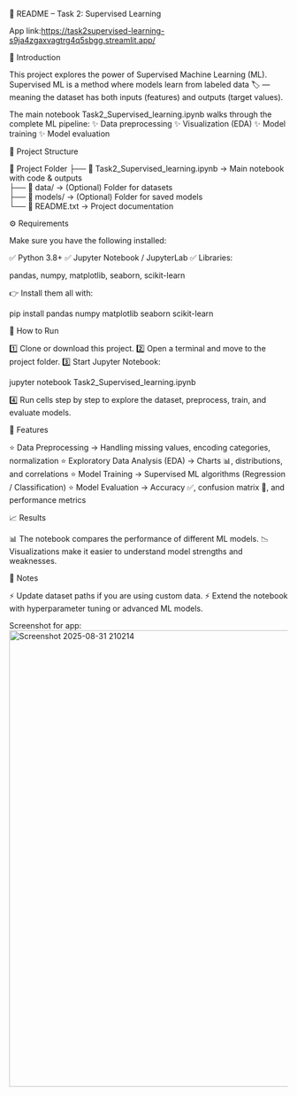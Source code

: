 📘 README – Task 2: Supervised Learning

App link:https://task2supervised-learning-s9ja4zgaxvagtrg4q5sbgg.streamlit.app/

🌟 Introduction

This project explores the power of Supervised Machine Learning (ML).
Supervised ML is a method where models learn from labeled data 🏷️ — meaning the dataset has both inputs (features) and outputs (target values).

The main notebook Task2_Supervised_learning.ipynb walks through the complete ML pipeline:
✨ Data preprocessing
✨ Visualization (EDA)
✨ Model training
✨ Model evaluation




📂 Project Structure

📁 Project Folder
 ├── 📓 Task2_Supervised_learning.ipynb   → Main notebook with code & outputs  
 ├── 📂 data/                             → (Optional) Folder for datasets  
 ├── 📂 models/                           → (Optional) Folder for saved models  
 └── 📄 README.txt                        → Project documentation  




⚙️ Requirements

Make sure you have the following installed:

✅ Python 3.8+
✅ Jupyter Notebook / JupyterLab
✅ Libraries:

pandas, numpy, matplotlib, seaborn, scikit-learn



👉 Install them all with:

pip install pandas numpy matplotlib seaborn scikit-learn


🚀 How to Run

1️⃣ Clone or download this project.
2️⃣ Open a terminal and move to the project folder.
3️⃣ Start Jupyter Notebook:

jupyter notebook Task2_Supervised_learning.ipynb


4️⃣ Run cells step by step to explore the dataset, preprocess, train, and evaluate models.




🔑 Features

⭐ Data Preprocessing → Handling missing values, encoding categories, normalization
⭐ Exploratory Data Analysis (EDA) → Charts 📊, distributions, and correlations
⭐ Model Training → Supervised ML algorithms (Regression / Classification)
⭐ Model Evaluation → Accuracy ✅, confusion matrix 🧾, and performance metrics



📈 Results

📊 The notebook compares the performance of different ML models.
📉 Visualizations make it easier to understand model strengths and weaknesses.


📝 Notes

⚡ Update dataset paths if you are using custom data.
⚡ Extend the notebook with hyperparameter tuning or advanced ML models.




Screenshot for app:
<img width="955" height="825" alt="Screenshot 2025-08-31 210214" src="https://github.com/user-attachments/assets/0168ee31-f669-4a65-893d-11bcf8109566" />

